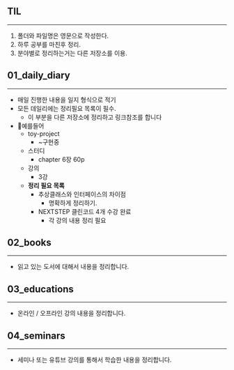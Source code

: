 
## TIL
-----
1. 폴더와 파일명은 영문으로 작성한다.
2. 하루 공부를 마친후 정리.
3. 분야별로 정리하는거는 다른 저장소를 이용.

## 01_daily_diary
---
- 매일 진행한 내용을 일지 형식으로 적기
- 모든 데일리에는 정리필요 목록이 필수.
	- 이 부분을 다른 저장소에 정리하고 링크참조를 합니다
- 예를들어
	- toy-project
		- ~구현중
	- 스터디
		- chapter 6장 60p
	- 강의 
		- 3강
	- **정리 필요 목록**
		- 추상클래스와 인터페이스의 차이점
			- 명확하게 정리하기.
		- NEXTSTEP 클린코드 4개 수강 완료
			- 각 강의 내용 정리 필요
## 02_books

---

- 읽고 있는 도서에 대해서 내용을 정리합니다.

## 03_educations

---

- 온라인 / 오프라인 강의 내용을 정리합니다.


## 04_seminars

---

- 세미나 또는 유튜브 강의를 통해서 학습한 내용을 정리합니다.